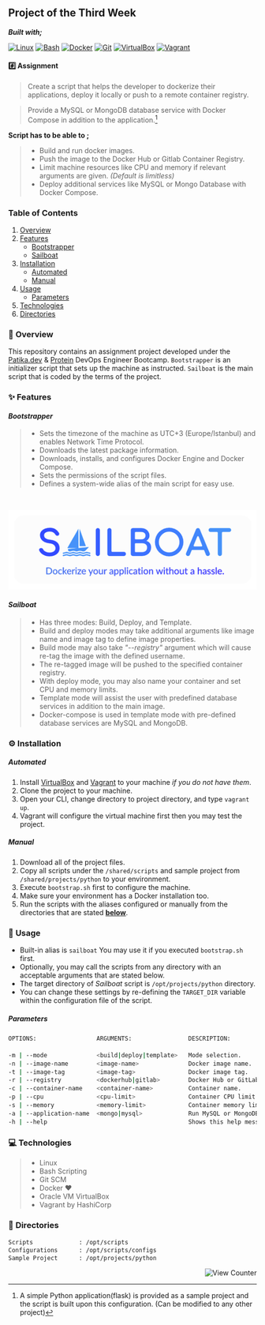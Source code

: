 ## Project of the Third Week

**_Built with;_**

[![Linux][#linux]][@linux] [![Bash][#bash]][@bash] [![Docker][#docker]][@docker] [![Git][#git]][@git] [![VirtualBox][#virtualbox]][@virtualbox] [![Vagrant][#vagrant]][@vagrant]

#### :hash: **Assignment**

> Create a script that helps the developer to dockerize their applications, deploy it locally or push to a remote container registry.

> Provide a MySQL or MongoDB database service with Docker Compose in addition to the application.[^1]

**Script has to be able to ;**

> - Build and run docker images.
> - Push the image to the Docker Hub or Gitlab Container Registry.
> - Limit machine resources like CPU and memory if relevant arguments are given. _(Default is limitless)_
> - Deploy additional services like MySQL or Mongo Database with Docker Compose.

### **Table of Contents**

1. [Overview](#notebook_with_decorative_cover-overview)
2. [Features](#sparkles-features)
   - [Bootstrapper](#bootstrapper)
   - [Sailboat](#sailboat)
3. [Installation](#gear-installation)
   - [Automated](#automated)
   - [Manual](#manual)
4. [Usage](#wrench-usage)
   - [Parameters](#parameters)
5. [Technologies](#computer-technologies)
6. [Directories](#open_file_folder-directories)

### :notebook_with_decorative_cover: **Overview**

This repository contains an assignment project developed under the [Patika.dev][@patika] & [Protein][@protein] DevOps Engineer Bootcamp. `Bootstrapper` is an initializer script that sets up the machine as instructed. `Sailboat` is the main script that is coded by the terms of the project.

### :sparkles: **Features**

#### _Bootstrapper_

> - Sets the timezone of the machine as UTC+3 (Europe/Istanbul) and enables Network Time Protocol.
> - Downloads the latest package information.
> - Downloads, installs, and configures Docker Engine and Docker Compose.
> - Sets the permissions of the script files.
> - Defines a system-wide alias of the main script for easy use.

&nbsp;

<p align="center"><img src="./res/img/sailboat.png" alt="Sailboat"></a></p>

#### _Sailboat_

> - Has three modes: Build, Deploy, and Template.
> - Build and deploy modes may take additional arguments like image name and image tag to define image properties.
> - Build mode may also take _"--registry"_ argument which will cause re-tag the image with the defined username.
> - The re-tagged image will be pushed to the specified container registry.
> - With deploy mode, you may also name your container and set CPU and memory limits.
> - Template mode will assist the user with predefined database services in addition to the main image.
> - Docker-compose is used in template mode with pre-defined database services are MySQL and MongoDB.

### :gear: **Installation**

##### _Automated_

1. Install [VirtualBox][@virtualbox] and [Vagrant][@vagrant-download] to your machine _if you do not have them_.
2. Clone the project to your machine.
3. Open your CLI, change directory to project directory, and type `vagrant up`.
4. Vagrant will configure the virtual machine first then you may test the project.

##### _Manual_

1. Download all of the project files.
2. Copy all scripts under the `/shared/scripts` and sample project from `/shared/projects/python` to your environment.
3. Execute `bootstrap.sh` first to configure the machine.
4. Make sure your environment has a Docker installation too.
5. Run the scripts with the aliases configured or manually from the directories that are stated [**below**](#open_file_folder-directories).

### :wrench: **Usage**

- Built-in alias is `sailboat` You may use it if you executed `bootstrap.sh` first.
- Optionally, you may call the scripts from any directory with an acceptable arguments that are stated below.
- The target directory of _Sailboat_ script is `/opt/projects/python` directory.
- You can change these settings by re-defining the `TARGET_DIR` variable within the configuration file of the script.

##### _Parameters_

```bash
OPTIONS:                 ARGUMENTS:                DESCRIPTION:                     OBLIGATION:

-m | --mode              <build|deploy|template>   Mode selection.                  Mandatory for ALL modes.
-n | --image-name        <image-name>              Docker image name.               Mandatory for BUILD and DEPLOY modes.
-t | --image-tag         <image-tag>               Docker image tag.                Mandatory for BUILD and DEPLOY modes.
-r | --registry          <dockerhub|gitlab>        Docker Hub or GitLab Registry.   Optional for BUILD Mode.
-c | --container-name    <container-name>          Container name.                  Optional for DEPLOY mode.
-p | --cpu               <cpu-limit>               Container CPU limit              Optional for DEPLOY mode.
-s | --memory            <memory-limit>            Container memory limit.          Optional for DEPLOY mode.
-a | --application-name  <mongo|mysql>             Run MySQL or MongoDB server.     Mandatory for TEMPLATE mode.
-h | --help                                        Shows this help message.
```

### :computer: **Technologies**

> - Linux
> - Bash Scripting
> - Git SCM
> - Docker :heart:
> - Oracle VM VirtualBox
> - Vagrant by HashiCorp

### :open_file_folder: **Directories**

```
Scripts             : /opt/scripts
Configurations      : /opt/scripts/configs
Sample Project      : /opt/projects/python
```

<!-- View Counter -->
<p align="right"><img src="https://komarev.com/ghpvc/?username=week-3-assignment-huyagci&style=flat&label=Views&color=blue" alt="View Counter"></a></p>

<!-- Footnotes -->

[^1]: A simple Python application(flask) is provided as a sample project and the script is built upon this configuration. (Can be modified to any other project)

<!-- Badge Index -->

[#linux]: https://img.shields.io/badge/Linux-FCC624?style=flat&logo=linux&logoColor=black
[#bash]: https://img.shields.io/badge/Bash-4EAA25?style=flat&logo=GNU%20Bash&logoColor=white
[#git]: https://img.shields.io/badge/Git-E44C30?style=flat&logo=git&logoColor=white
[#docker]: https://img.shields.io/badge/Docker-2CA5E0?style=flat&logo=docker&logoColor=white
[#virtualbox]: https://img.shields.io/badge/VirtualBox-183A61?style=flat&logo=virtualbox&logoColor=white
[#vagrant]: https://img.shields.io/badge/Vagrant-1868F2?style=flat&logo=vagrant&logoColor=white

<!-- URL Index -->

[@patika]: https://www.patika.dev/
[@protein]: https://protein.tech/
[@linux]: https://www.linux.org/
[@bash]: https://www.gnu.org/software/bash/
[@docker]: https://www.docker.com/
[@git]: https://git-scm.com/
[@virtualbox]: https://www.virtualbox.org/
[@vagrant]: https://www.vagrantup.com/
[@vagrant-download]: https://www.vagrantup.com/downloads/
